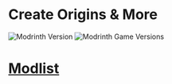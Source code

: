 # Create Origins & More
![Modrinth Version](https://img.shields.io/modrinth/v/create-origins-and-more?style=for-the-badge&logo=modrinth) ![Modrinth Game Versions](https://img.shields.io/modrinth/game-versions/create-origins-and-more?style=for-the-badge&logo=modrinth)
# [Modlist](https://github.com/OfficiallyDragon/Create-Origins-And-More/blob/main/Modlist.html)
